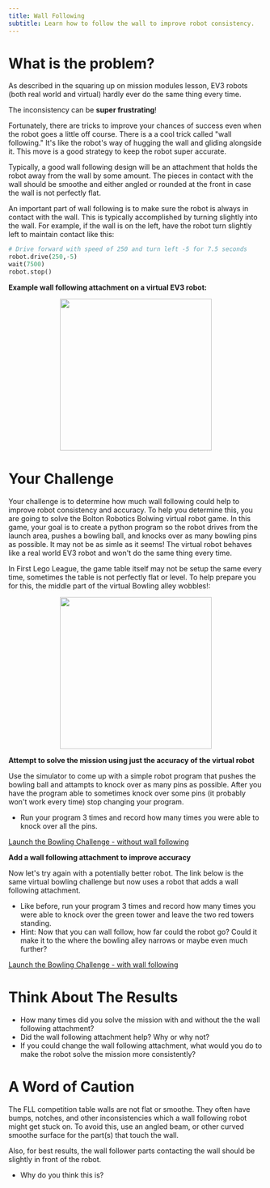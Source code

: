 ```yaml
---
title: Wall Following 
subtitle: Learn how to follow the wall to improve robot consistency.
---
```


# What is the problem?
As described in the squaring up on mission modules lesson, EV3 robots (both real world and virtual) hardly ever do the same thing every time.  

The inconsistency can be __super frustrating__!  

Fortunately, there are tricks to improve your chances of success even when the robot goes a little off course.  There is a a cool trick called "wall following." It's like the robot's way of hugging the wall and gliding alongside it. This move is a good strategy to keep the robot super accurate.

Typically, a good wall following design will be an attachment that holds the robot away from the wall by some amount.  The pieces in contact with the wall should be smoothe and either angled or rounded at the front in case the wall is not perfectly flat.

An important part of wall following is to make sure the robot is always in contact with the wall.  This is typically accomplished by turning slightly into the wall.  For example, if the wall is on the left, have the robot turn slightly left to maintain contact like this:

```python
# Drive forward with speed of 250 and turn left -5 for 7.5 seconds
robot.drive(250,-5)
wait(7500)
robot.stop()
```

__Example wall following attachment on a virtual EV3 robot:__
<p  align="center"><img src="../../../images/wallfollowing_robot.jpg" width=300></P>

# Your Challenge
Your challenge is to determine how much wall following could help to improve robot consistency and accuracy.  To help you determine this, you are going to solve the Bolton Robotics Bolwing virtual robot game.  In this game, your goal is to create a python program so the robot drives from the launch area, pushes a bowling ball, and knocks over as many bowling pins as possible.  It may not be as simle as it seems!  The virtual robot behaves like a real world EV3 robot and won't do the same thing every time.  

In First Lego League, the game table itself may not be setup the same every time, sometimes the table is not perfectly flat or level.  To help prepare you for this, the middle part of the virtual Bowling alley wobbles!:
<p  align="center"><img src="../../../images/bowling_game.jpg" width=300></P>

__Attempt to solve the mission using just the accuracy of the virtual robot__

Use the simulator to come up with a simple robot program that pushes the bowling ball and attampts to knock over as many pins as possible.  After you have the program able to sometimes knock over some pins (it probably won't work every time) stop changing your program.  
- Run your program 3 times and record how many times you were able to knock over all the pins.

[Launch the Bowling Challenge - without wall following](https://fssfll.github.io/gears/public/index.html?worldJSON=https%3A%2F%2Ffssfll.github.io%2Ffssfll%2Flessons%2Fwallfollow%2Fbowling_world.json)

__Add a wall following attachment to improve accuracy__

Now let's try again with a potentially better robot. The link below is the same virtual bowling challenge but now uses a robot that adds a wall following attachment.  
- Like before, run your program 3 times and record how many times you were able to knock over the green tower and leave the two red towers standing.
- Hint: Now that you can wall follow, how far could the robot go?  Could it make it to the where the bowling alley narrows or maybe even much further?

[Launch the Bowling Challenge - with wall following](https://fssfll.github.io/gears/public/index.html?worldJSON=https%3A%2F%2Ffssfll.github.io%2Ffssfll%2Flessons%2Fwallfollow%2Fbowling_world.json&robotJSON=https%3A%2F%2Ffssfll.github.io%2Ffssfll%2Flessons%2Fwallfollow%2Fwallfollow_robot.json)

# Think About The Results
- How many times did you solve the mission with and without the the wall following attachment?  
- Did the wall following attachment help?  Why or why not?
- If you could change the wall following attachment, what would you do to make the robot solve the mission more consistently?

# A Word of Caution
The FLL competition table walls are not flat or smoothe.  They often have bumps, notches, and other inconsistencies which a wall following robot might get stuck on.  To avoid this, use an angled beam, or other curved smoothe surface for the part(s) that touch the wall.  

Also, for best results, the wall follower parts contacting the wall should be slightly in front of the robot.
- Why do you think this is?
